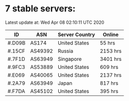 # 7 stable servers:

Latest update at: Wed Apr 08 02:10:11 UTC 2020

| ID | ASN | Server Country | Online |
| -- | --- | -------------- | ------ |
| #.D09B | AS174 | United States | 55 hrs |
| #.15CF | AS49392 | Russia | 2153 hrs |
| #.7F1D | AS63949 | Singapore | 3401 hrs |
| #.9FC3 | AS53889 | United States | 609 hrs |
| #.E069 | AS40065 | United States | 2137 hrs |
| #.2A79 | AS63949 | Japan | 817 hrs |
| #.F7DA | AS45102 | United States | 395 hrs |

